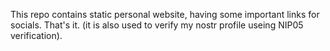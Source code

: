 This repo contains static personal website, having some important links for socials. That's it.
(it is also used to verify my nostr profile useing NIP05 verification).
